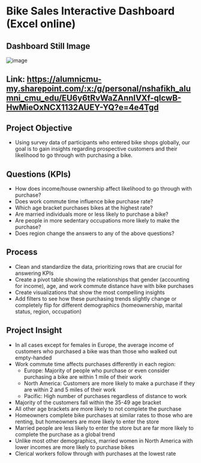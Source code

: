 # Bike Sales Interactive Dashboard (Excel online)

## Dashboard Still Image
![image](https://github.com/user-attachments/assets/cd7c4e00-a22c-4c0f-9c59-ac2dec5806d8)

## Link: https://alumnicmu-my.sharepoint.com/:x:/g/personal/nshafikh_alumni_cmu_edu/EU6y6tRvWaZAnnIVXf-qIcwB-HwMieOxNCX1132AUEY-YQ?e=4e4Tgd

## Project Objective
- Using survey data of participants who entered bike shops globally, our goal is to gain insights regarding prospective customers and their likelihood to go through with purchasing a bike.

## Questions (KPIs)
- How does income/house ownership affect likelihood to go through with purchase?
- Does work commute time influence bike purchase rate?
- Which age bracket purchases bikes at the highest rate?
- Are married individuals more or less likely to purchase a bike?
- Are people in more sedentary occupations more likely to make the purchase?
- Does region change the answers to any of the above questions?

## Process
- Clean and standardize the data, prioritizing rows that are crucial for answering KPIs
- Create a pivot table showing the relationships that gender (accounting for income), age, and work commute distance have with bike purchases
- Create visualizations that show the most compelling insights
- Add filters to see how these purchasing trends slightly change or completely flip for different demographics (homeownership, marital status, region, occupation)

## Project Insight
- In all cases except for females in Europe, the average income of customers who purchased a bike was than those who walked out empty-handed
- Work commute time affects purchases differently in each region:
    - Europe: Majority of people who purchase or even consider purchasing a bike are within 1 mile of their work
    - North America: Customers are more likely to make a purchase if they are within 2 and 5 miles of their work
    - Pacific: High number of purchases regardless of distance to work
- Majority of the customers fall within the 35-49 age bracket
- All other age brackets are more likely to not complete the purchase 
- Homeowners complete bike purchases at similar rates to those who are renting, but homeowners are more likely to enter the store
- Married people are less likely to enter the store but are far more likely to complete the purchase as a global trend
- Unlike most other demographics, married women in North America with lower incomes are more likely to purchase bikes
- Clerical workers follow through with purchases at the lowest rate
